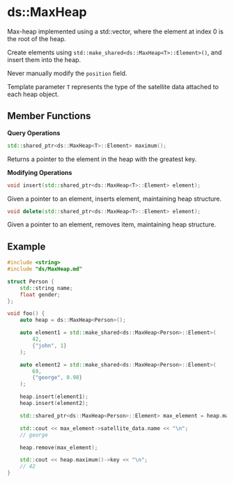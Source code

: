 # ds::MaxHeap

Max-heap implemented using a std::vector, where the element at index 0 is the root of the heap. 

Create elements using `std::make_shared<ds::MaxHeap<T>::Element>()`, and insert them into the heap.

Never manually modify the `position` field.

Template parameter `T` represents the type of the satellite data attached to each heap object.

## Member Functions
**Query Operations**
```cpp
std::shared_ptr<ds::MaxHeap<T>::Element> maximum();
```
Returns a pointer to the element in the heap with the greatest key.

**Modifying Operations**
```cpp
void insert(std::shared_ptr<ds::MaxHeap<T>::Element> element);
```
Given a pointer to an element, inserts element, maintaining heap structure.

```cpp
void delete(std::shared_ptr<ds::MaxHeap<T>::Element> element);
```
Given a pointer to an element, removes item, maintaining heap structure.

## Example

```cpp
#include <string>
#include "ds/MaxHeap.md"

struct Person {
    std::string name;
    float gender;
};

void foo() {
    auto heap = ds::MaxHeap<Person>();

    auto element1 = std::make_shared<ds::MaxHeap<Person>::Element>(
        42, 
        {"john", 1}
    );

    auto element2 = std::make_shared<ds::MaxHeap<Person>::Element>(
        69, 
        {"george", 0.98}
    );

    heap.insert(element1);
    heap.insert(element2);

    std::shared_ptr<ds::MaxHeap<Person>::Element> max_element = heap.maximum();

    std::cout << max_element->satellite_data.name << "\n";
    // george

    heap.remove(max_element);

    std::cout << heap.maximum()->key << "\n";
    // 42
}
```